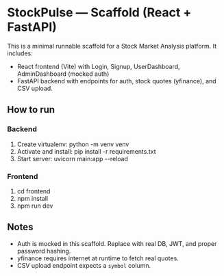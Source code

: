 # StockPulse — Scaffold (React + FastAPI)

This is a minimal runnable scaffold for a Stock Market Analysis platform.
It includes:
- React frontend (Vite) with Login, Signup, UserDashboard, AdminDashboard (mocked auth)
- FastAPI backend with endpoints for auth, stock quotes (yfinance), and CSV upload.

## How to run

### Backend
1. Create virtualenv: python -m venv venv
2. Activate and install: pip install -r requirements.txt
3. Start server: uvicorn main:app --reload

### Frontend
1. cd frontend
2. npm install
3. npm run dev

## Notes
- Auth is mocked in this scaffold. Replace with real DB, JWT, and proper password hashing.
- yfinance requires internet at runtime to fetch real quotes.
- CSV upload endpoint expects a `symbol` column.

